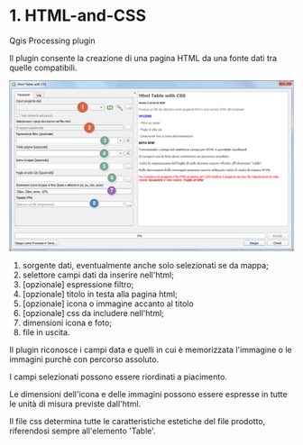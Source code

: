 # 1. HTML-and-CSS
Qgis Processing plugin

Il plugin consente la creazione di una pagina HTML da una fonte dati tra quelle compatibili.

![uno](images/Finestra_processing_annotata.png)

1. sorgente dati, eventualmente anche solo selezionati se da mappa;
2. selettore campi dati da inserire nell'html;
3. [opzionale] espressione filtro;
4. [opzionale] titolo in testa alla pagina html;
5. [opzionale] icona o immagine accanto al titolo
6. [opzionale] css da includere nell'html;
7. dimensioni icona e foto;
8. file in uscita.

Il plugin riconosce i campi data e quelli in cui è memorizzata l'immagine o le immagini purchè con percorso assoluto.

I campi selezionati possono essere riordinati a piacimento.

Le dimensioni dell'icona e delle immagini possono essere espresse in tutte le unità di misura previste dall'html.

Il file css determina tutte le caratteristiche estetiche del file prodotto, riferendosi sempre all'elemento 'Table'.